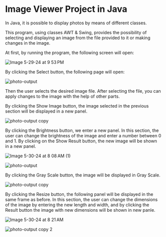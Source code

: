 # Image Viewer Project in Java

In Java, it is possible to display photos by means of different classes.

This program, using classes AWT & Swing, 
provides the possibility of selecting and displaying an image from the file provided to it or making changes in the image.

At first, by running the program, the following screen will open:

![Image 5-29-24 at 9 53 PM](https://github.com/xahraseyedi/ImageViewerGUI/assets/167974882/8a3b7fb3-4775-4670-aceb-2b2515032c9e)

By clicking the Select button, the following page will open:

![photo-output](https://github.com/xahraseyedi/ImageViewerGUI/assets/167974882/e2874927-279d-4bb4-b12f-24c54e4983f0)

Then the user selects the desired image file.
After selecting the file, you can apply changes to the image with the help of other parts.


By clicking the Show Image button, the image selected in the previous section will be displayed in a new panel.

![photo-output copy](https://github.com/xahraseyedi/ImageViewerGUI/assets/167974882/a1a3bfb6-53f1-4937-8c20-7207e764428a)

By clicking the Brightness button, we enter a new panel.
In this section, the user can change the brightness of the image and enter a number between 0 and 1. By clicking on the Show Result button, the new image will be shown in a new panel.

![Image 5-30-24 at 8 08 AM (1)](https://github.com/xahraseyedi/Calculator-Java/assets/167974882/2dc3de60-558c-4adb-b853-9e208d22377a)

![photo-output](https://github.com/xahraseyedi/Calculator-Java/assets/167974882/ef637d82-8a77-4d5a-b5c9-0ca6d30802ec)

By clicking  the Gray Scale button, the image will be displayed in Gray Scale.

![photo-output copy](https://github.com/xahraseyedi/Calculator-Java/assets/167974882/ab2d758b-4e6b-429e-9d3b-708a188aec64)

By clicking the Resize button, the following panel will be displayed in the same frame as before.
In this section, the user can change the dimensions of the image by entering the new length and width, and by clicking the Result button the image with new dimensions will be shown in new panle.

![Image 5-30-24 at 8 21 AM](https://github.com/xahraseyedi/Calculator-Java/assets/167974882/25bc1516-92ed-47fe-b5ff-ddd51427dd4d)

![photo-output copy 2](https://github.com/xahraseyedi/ATM-Java/assets/167974882/67b00207-6442-4d33-8328-a3da439f80c3)



